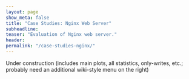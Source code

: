 ```yaml
---
layout: page
show_meta: false
title: "Case Studies: Nginx Web Server"
subheadline:
teaser: "Evaluation of Nginx web server."
header:
permalink: "/case-studies-nginx/"
---
```


Under construction (includes main plots, all statistics, only-writes, etc.; probably need an additional wiki-style menu on the right)